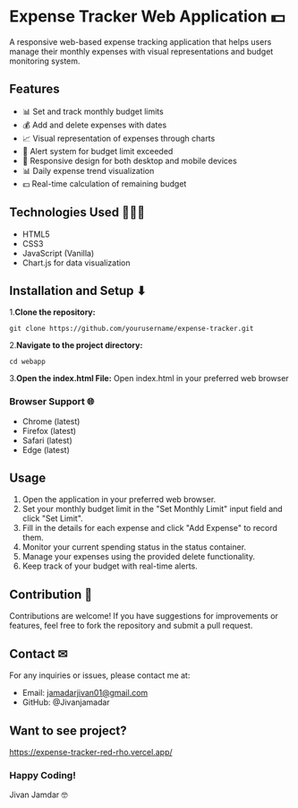 # Expense Tracker Web Application 💵

A responsive web-based expense tracking application that helps users manage their monthly expenses with visual representations and budget monitoring system.

## Features

- 📊 Set and track monthly budget limits
- 💰 Add and delete expenses with dates
- 📈 Visual representation of expenses through charts
- 🚨 Alert system for budget limit exceeded
- 📱 Responsive design for both desktop and mobile devices
- 📊 Daily expense trend visualization
- 💵 Real-time calculation of remaining budget

## Technologies Used 👨🏻‍💻

- HTML5
- CSS3
- JavaScript (Vanilla)
- Chart.js for data visualization

## Installation and Setup ⬇

1.**Clone the repository:**
```
git clone https://github.com/yourusername/expense-tracker.git
```
2.**Navigate to the project directory:**
```
cd webapp
```

3.**Open the index.html File:**
Open index.html in your preferred web browser

### Browser Support 🌐
- Chrome (latest)
- Firefox (latest)
- Safari (latest)
- Edge (latest)


## Usage
1. Open the application in your preferred web browser.
2. Set your monthly budget limit in the "Set Monthly Limit" input field and click "Set Limit".
3. Fill in the details for each expense and click "Add Expense" to record them.
4. Monitor your current spending status in the status container.
5. Manage your expenses using the provided delete functionality.
6. Keep track of your budget with real-time alerts.

## Contribution 🤝
Contributions are welcome! If you have suggestions for improvements or features, feel free to fork the repository and submit a pull request.

## Contact ✉
For any inquiries or issues, please contact me at:

- Email: jamadarjivan01@gmail.com
- GitHub: @Jivanjamadar

## Want to see project? 
https://expense-tracker-red-rho.vercel.app/


### Happy Coding!
Jivan Jamdar 🤓
